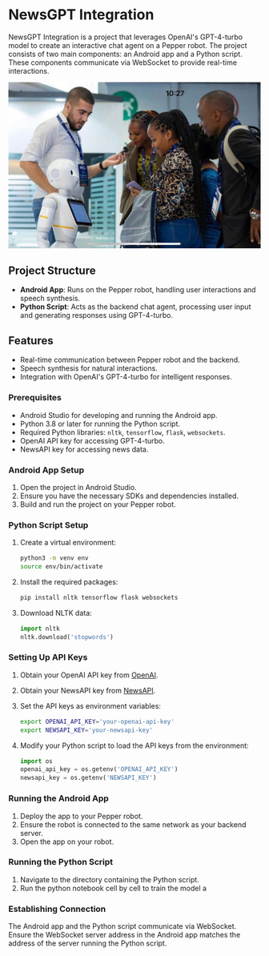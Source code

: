 # NewsGPT Integration

NewsGPT Integration is a project that leverages OpenAI's GPT-4-turbo model to create an interactive chat agent on a Pepper robot. The project consists of two main components: an Android app and a Python script. These components communicate via WebSocket to provide real-time interactions.

![Alt text](pepper-talking-with-people.jpg)


## Project Structure

- **Android App**: Runs on the Pepper robot, handling user interactions and speech synthesis.
- **Python Script**: Acts as the backend chat agent, processing user input and generating responses using GPT-4-turbo.

## Features

- Real-time communication between Pepper robot and the backend.
- Speech synthesis for natural interactions.
- Integration with OpenAI's GPT-4-turbo for intelligent responses.

### Prerequisites

- Android Studio for developing and running the Android app.
- Python 3.8 or later for running the Python script.
- Required Python libraries: `nltk`, `tensorflow`, `flask`, `websockets`.
- OpenAI API key for accessing GPT-4-turbo.
- NewsAPI key for accessing news data.

### Android App Setup

1. Open the project in Android Studio.
2. Ensure you have the necessary SDKs and dependencies installed.
3. Build and run the project on your Pepper robot.

### Python Script Setup

1. Create a virtual environment:
    ```bash
    python3 -m venv env
    source env/bin/activate
    ```
2. Install the required packages:
    ```bash
    pip install nltk tensorflow flask websockets
    ```
3. Download NLTK data:
    ```python
    import nltk
    nltk.download('stopwords')
    ```

### Setting Up API Keys

1. Obtain your OpenAI API key from [OpenAI](https://www.openai.com).
2. Obtain your NewsAPI key from [NewsAPI](https://newsapi.org).
3. Set the API keys as environment variables:
    ```bash
    export OPENAI_API_KEY='your-openai-api-key'
    export NEWSAPI_KEY='your-newsapi-key'
    ```

4. Modify your Python script to load the API keys from the environment:
    ```python
    import os
    openai_api_key = os.getenv('OPENAI_API_KEY')
    newsapi_key = os.getenv('NEWSAPI_KEY')
    ```

### Running the Android App

1. Deploy the app to your Pepper robot.
2. Ensure the robot is connected to the same network as your backend server.
3. Open the app on your robot.

### Running the Python Script

1. Navigate to the directory containing the Python script.
2. Run the python notebook cell by cell to train the model a

### Establishing Connection

The Android app and the Python script communicate via WebSocket. Ensure the WebSocket server address in the Android app matches the address of the server running the Python script.